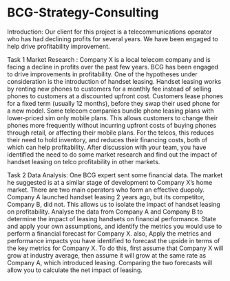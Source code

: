 # BCG-Strategy-Consulting

Introduction: Our client for this project is a telecommunications operator who has had declining profits for several years. We have been engaged to help drive profitability improvement. 

Task 1 Market Research : Company X is a local telecom company and is facing a decline in profits over the past few years. BCG has been engaged to drive improvements in profitability. One of the hypotheses under consideration is the introduction of handset leasing. Handset leasing works by renting new phones to customers for a monthly fee instead of selling phones to customers at a discounted upfront cost. Customers lease phones for a fixed term (usually 12 months), before they swap their used phone for a new model. Some telecom companies bundle phone leasing plans with lower-priced sim only mobile plans. This allows customers to change their phones more frequently without incurring upfront costs of buying phones through retail, or affecting their mobile plans. For the telcos, this reduces their need to hold inventory, and reduces their financing costs, both of which can help profitability. After discussion with your team, you have identified the need to do some market research and find out the impact of handset leasing on telco profitability in other markets.

Task 2 Data Analysis: One BCG expert sent some financial data. The market he suggested is at a similar stage of development to Company X’s home market. There are two main operators who form an effective duopoly. Company A launched handset leasing 2 years ago, but its competitor, Company B, did not. This allows us to isolate the impact of handset leasing on profitability. Analyse the data from Company A and Company B to determine the impact of leasing handsets on financial performance. State and apply your own assumptions, and identify the metrics you would use to perform a financial forecast for Company X. also, Apply the metrics and performance impacts you have identified to forecast the upside in terms of the key metrics for Company X. To do this, first assume that Company X will grow at industry average, then assume it will grow at the same rate as Company A, which introduced leasing. Comparing the two forecasts will allow you to calculate the net impact of leasing.

